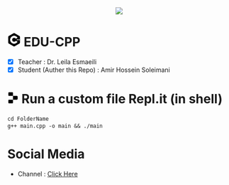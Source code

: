 <div align="center"><img src="https://github.com/ahspace7/EDU-CPP/assets/148908703/67b955cf-1eab-4eb5-ac6b-866ee117e70c" width="700"></div>


# <img src="https://raw.githubusercontent.com/ahspace7/EDU-CPP/main/object-storage/cpp.svg" width="30" heght="3-">  EDU-CPP
- [x] Teacher : Dr. Leila Esmaeili
- [x] Student (Auther this Repo) : Amir Hossein Soleimani
# <img src="https://raw.githubusercontent.com/ahspace7/EDU-CPP/main/object-storage/replit.svg" width="25" height="25"> Run a custom file Repl.it (in shell)
```run
cd FolderName
g++ main.cpp -o main && ./main
```
# Social Media
- Channel : [Click Here](https://t.me/LE_CEIT_QIAU)

